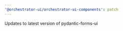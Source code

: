 ```yaml
---
'@orchestrator-ui/orchestrator-ui-components': patch
---
```


Updates to latest version of pydantic-forms-ui

